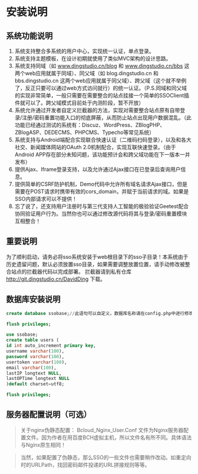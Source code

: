 ﻿# 安装说明

## 系统功能说明
1. 系统支持整合多系统的用户中心，实现统一认证，单点登录。
2. 系统支持主题模板，在设计初期就使用了类似MVC架构的设计思路。
3. 系统支持同域（如 www.dingstudio.cn/blog 和 www.dingstudio.cn/bbs 这两个web应用就属于同域）、同父域（如 blog.dingstudio.cn 和 bbs.dingstudio.cn 这两个web应用就属于同父域）、跨父域（这个就不举例了，反正只要可以通过web方式访问就行）的统一认证。（P.S.同域和同父域的实现非常简单，一般只需要在需要整合的站点挂接一个简单的SSOClient插件就可以了。跨父域模式目前处于内测阶段，暂不开放）
4. 系统允许通过开发者自定义拦截器的方法，实现对需要整合站点原有自带登录/注册/密码重置功能入口的彻底屏蔽，从而防止站点出现用户数据混乱。（此功能已经通过测试的系统有：Discuz、WordPress、ZBlogPHP、ZBlogASP、DEDECMS、PHPCMS、Typecho等常见系统）
5. 系统支持与Android端配合实现联合快速认证（二维码扫码登录），以及和各大社交、新闻媒体网站的OAuth 2.0机制配合，实现互联快速登录。（由于Android APP存在部分未知问题，该功能预计会和跨父域功能在下一版本一并发布）
6. 提供Ajax、Iframe登录支持，以及允许通过Ajax接口在已登录后查询用户信息。
7. 提供简单的CSRF防护机制，Demo代码中允许所有域名请求Ajax接口，但是需要在POST请求时携带有效的cors_domain，并赋于当前请求的域。如果是SSO内部请求可以不提供！
8. 忘了说了，还支持用户注册时与第三代支持人工智能的极验验证Geetest配合协同验证用户行为。当然你也可以通过修改源代码将其与登录/密码重置模块互相整合！

## 重要说明
为了顺利启动，请务必将sso系统安装于web根目录下的sso子目录！本系统由于历史遗留问题，默认必须放置sso目录，如果需要调整放置位置，请手动修改被整合站点的拦截器代码以完成部署。
拦截器请到私有仓库 http://git.dingstudio.cn/DavidDing 下载。

## 数据库安装说明

``` sql
create database ssobase;//此语句可以自定义，数据库名称请在config.php中进行修改。

flush privileges;

use ssobase;
create table users (
id int auto_increment primary key,
username varchar(100),
password varchar(100),
usertoken varchar(100),
email varchar(100),
lastIP longtext NULL,
lastOPTime longtext NULL
)default charset=utf8;

flush privileges;
```

## 服务器配置说明（可选）
> 关于nginx伪静态配置：
Bcloud_Nginx_User.Conf 文件为Nginx服务器配置文件。因为作者在用百度BCH虚拟主机，所以文件名有所不同。具体语法与Nginx原生相同！

> 当然，如果配置了伪静态，那么SSO的一些文件也需要稍作改动。如重定向时的URLPath，找回密码邮件投递的URL拼接规则等等。

